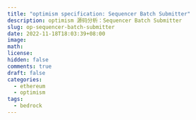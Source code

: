 ```yaml
---
title: "optimism specification: Sequencer Batch Submitter"
description: optimism 源码分析：Sequencer Batch Submitter
slug: op-sequencer-batch-submitter
date: 2022-11-18T18:03:39+08:00
image:
math:
license:
hidden: false
comments: true
draft: false
categories:
  - ethereum
  - optimism
tags:
  - bedrock
---
```

